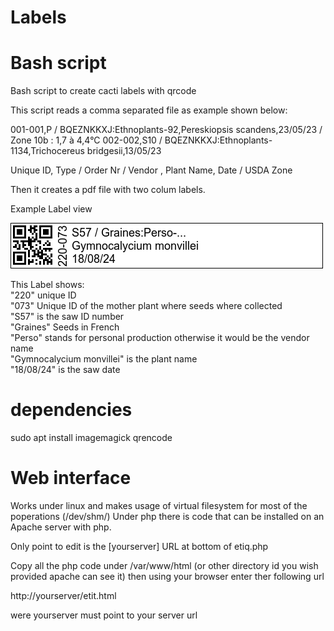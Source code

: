 # Labels

# Bash script

Bash script to create cacti labels with qrcode

This script reads a comma separated file as example shown below:

001-001,P / BQEZNKKXJ:Ethnoplants-92,Pereskiopsis scandens,23/05/23 / Zone 10b : 1,7 à 4,4°C
002-002,S10 / BQEZNKKXJ:Ethnoplants-1134,Trichocereus bridgesii,13/05/23

Unique ID, Type / Order Nr / Vendor , Plant Name, Date / USDA Zone

Then it creates a pdf file with two colum labels.

Example Label view

![label](https://github.com/azwing/Labels/blob/main/Label.png)

This Label shows:<br>
"220" unique ID<br>
"073" Unique ID of the mother plant where seeds where collected<br>
"S57" is the saw ID number<br>
"Graines" Seeds in French<br>
"Perso" stands for personal production otherwise it would be the vendor name<br>
"Gymnocalycium monvillei" is the plant name<br>
"18/08/24" is the saw date <br>

# dependencies
sudo apt install imagemagick qrencode

# Web interface
Works under linux and makes usage of virtual filesystem for most of the poperations (/dev/shm/)
Under php there is code that can be installed on an Apache server with php.

Only point to edit is the [yourserver] URL at bottom of etiq.php

Copy all the php code under /var/www/html (or other directory id you wish provided apache can see it)
then using your browser enter ther following url

http://yourserver/etit.html

were yourserver must point to your server url 
